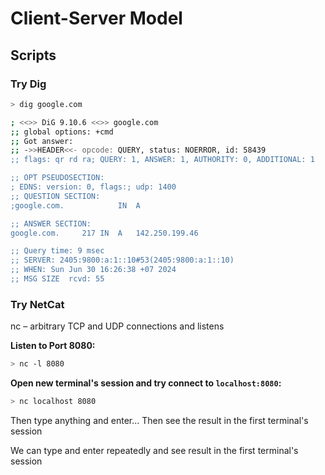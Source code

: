 # Client-Server Model

## Scripts

### Try Dig

<!-- markdownlint-disable no-hard-tabs -->
```bash
> dig google.com

; <<>> DiG 9.10.6 <<>> google.com
;; global options: +cmd
;; Got answer:
;; ->>HEADER<<- opcode: QUERY, status: NOERROR, id: 58439
;; flags: qr rd ra; QUERY: 1, ANSWER: 1, AUTHORITY: 0, ADDITIONAL: 1

;; OPT PSEUDOSECTION:
; EDNS: version: 0, flags:; udp: 1400
;; QUESTION SECTION:
;google.com.			IN	A

;; ANSWER SECTION:
google.com.		217	IN	A	142.250.199.46

;; Query time: 9 msec
;; SERVER: 2405:9800:a:1::10#53(2405:9800:a:1::10)
;; WHEN: Sun Jun 30 16:26:38 +07 2024
;; MSG SIZE  rcvd: 55
```
<!-- markdownlint-enable -->

### Try NetCat

nc – arbitrary TCP and UDP connections and listens

**Listen to Port 8080:**

```bash
> nc -l 8080
```

**Open new terminal's session and try connect to `localhost:8080`:**

```bash
> nc localhost 8080
```

Then type anything and enter...
Then see the result in the first terminal's session

We can type and enter repeatedly and see result in the first terminal's session
